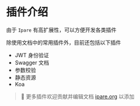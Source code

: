 # 插件介绍

由于 `Ipare` 有高扩展性，可以方便开发各类插件

除使用文档中的常用插件外，目前还包括以下插件

- JWT 身份验证
- Swagger 文档
- 参数校验
- 静态资源
- Koa

> 🎉 更多插件欢迎贡献并编辑文档 [ipare.org](https://github.com/ipare/ipare.org) 以添加
